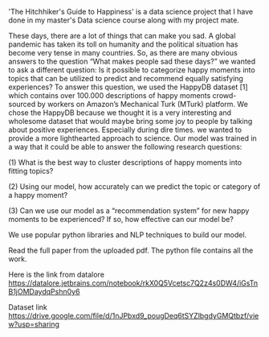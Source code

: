 'The Hitchhiker's Guide to Happiness' is a data science project that I have done in my master's Data science course along with my project mate. 

These days, there are a lot of things that can make you sad. A global pandemic has taken its toll on humanity and the political situation has become very tense in many countries. So, as there are many obvious answers to the question “What makes people sad these days?” we wanted to ask a different question: Is it possible to categorize happy moments into topics that can be utilized to predict and recommend equally satisfying experiences? To answer this question, we used the HappyDB dataset [1] which contains over 100.000 descriptions of happy moments crowd-sourced by workers on Amazon’s Mechanical Turk (MTurk) platform. We chose the HappyDB because we thought it is a very interesting and wholesome dataset that would maybe bring some joy to people by talking about positive experiences. Especially during dire times. we wanted to provide a more lighthearted approach to science. Our model  was trained in a way that it could be able to answer the following research questions: 

(1) What is the best way to cluster descriptions of happy moments
into fitting topics?

(2) Using our model, how accurately can we predict the topic
or category of a happy moment?

(3) Can we use our model as a “recommendation system” for
new happy moments to be experienced? If so, how effective
can our model be?

We use popular python libraries and NLP techniques to build our model. 

Read the full paper from the uploaded pdf. The python file contains all the work. 

Here is the link from datalore https://datalore.jetbrains.com/notebook/rkX0Q5Vcetsc7Q2z4s0DW4/iGsTnB1jOMDaydqPshn0y6

Dataset link https://drive.google.com/file/d/1nJPbxd9_pougDeq6tSYZlbgdyGMQtbzf/view?usp=sharing
